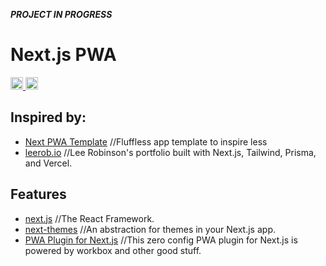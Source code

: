 _**PROJECT IN PROGRESS**_

# Next.js PWA

<p align="left">
<a href="https://vercel.com?utm_source=jamstack-os&utm_campaign=oss">
	<img alt="Powered by Vercel" src="https://img.shields.io/badge/Deployed%20by%20Vercel-000000.svg?style=flat&logo=vercel&labelColor=000" height="20">
</a>
<a href="https://nextjs.org/">
	<img alt="Made by Next.js" src="https://img.shields.io/badge/Built%20with%20Next.js-000000.svg?style=flat&logo=Next.js&labelColor=000" height="20">
</a>
</p>

## Inspired by:
- [Next PWA Template](https://github.com/mvllow/next-pwa-template) //Fluffless app template to inspire less
- [leerob.io](https://github.com/leerob/leerob.io) //Lee Robinson's portfolio built with Next.js, Tailwind, Prisma, and Vercel.

## Features

- [next.js](https://github.com/vercel/next.js) //The React Framework.
- [next-themes](https://github.com/pacocoursey/next-themes) //An abstraction for themes in your Next.js app.
- [PWA Plugin for Next.js](https://github.com/shadowwalker/next-pwa) //This zero config PWA plugin for Next.js is powered by workbox and other good stuff.
